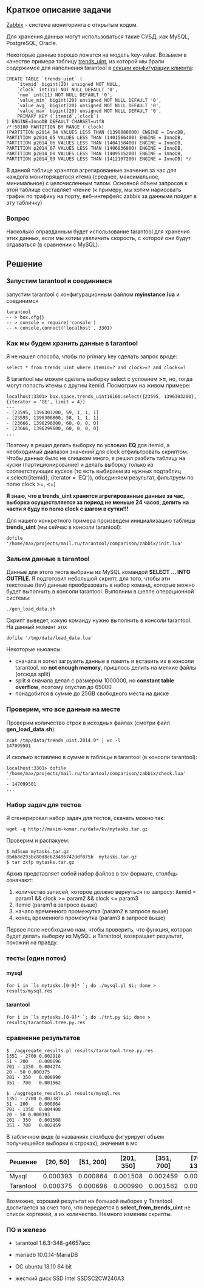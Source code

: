 ## Краткое описание задачи

[Zabbix](http://www.zabbix.com) - система мониторинга с открытым кодом.

Для хранения данных могут использоваться такие СУБД, как MySQL, PostgreSQL, Oracle.

Некоторые данные хорошо ложатся на модель key-value. Возьмем в качестве примера таблицу [trends_uint](http://maxim-komar.ru/data/kv/mysql.sql), из которой мы брали содержимое для наполнения tarantool в [секции конфигурации клиента](https://github.com/maxim-komar/mail.ru/tree/master/tarantool/client):

    CREATE TABLE `trends_uint` (
        `itemid` bigint(20) unsigned NOT NULL,
        `clock` int(11) NOT NULL DEFAULT '0',
        `num` int(11) NOT NULL DEFAULT '0',
        `value_min` bigint(20) unsigned NOT NULL DEFAULT '0',
        `value_avg` bigint(20) unsigned NOT NULL DEFAULT '0',
        `value_max` bigint(20) unsigned NOT NULL DEFAULT '0',
        PRIMARY KEY (`itemid`,`clock`)
    ) ENGINE=InnoDB DEFAULT CHARSET=utf8
    /*!50100 PARTITION BY RANGE ( clock)
    (PARTITION p2014_04 VALUES LESS THAN (1398888000) ENGINE = InnoDB,
    PARTITION p2014_05 VALUES LESS THAN (1401566400) ENGINE = InnoDB,
    PARTITION p2014_06 VALUES LESS THAN (1404158400) ENGINE = InnoDB,
    PARTITION p2014_07 VALUES LESS THAN (1406836800) ENGINE = InnoDB,
    PARTITION p2014_08 VALUES LESS THAN (1409515200) ENGINE = InnoDB,
    PARTITION p2014_09 VALUES LESS THAN (1412107200) ENGINE = InnoDB) */

В данной таблице хранятся агрегированные значения за час для каждого мониторящегося итема (среднее, максимальное, минимальное) с целочисленным типом. Основной объем запросов к этой таблице составляет чтение (к примеру, мы хотим нарисовать график по трафику на порту, веб-интерфейс zabbix за данными пойдет в эту табличку)

### Вопрос

Насколько оправданным будет использование tarantool для хранения этих данных, если мы хотим увеличить скорость, с которой они будут отдаваться (в сравнении с MySQL).

## Решение

### Запустим tarantool и соединимся

запустим tarantool с конфигурационным файлом **myinstance.lua** и соединимся

    tarantool
    -- > box.cfg{}
    -- > console = require('console')
    -- > console.connect('localhost', 3301)


### Как мы будем хранить данные в tarantool

Я не нашел способа, чтобы по primary key сделать запрос вроде:

    select * from trends_uint where itemid=? and clock>=? and clock<=?

В tarantool мы можем сделать выборку select с условием **>=**, но, тогда могут попасть итемы с другим itemid. Посмотрим на живом примере:

    localhost:3301> box.space.trends_uint16160:select({23595, 1396303200}, {iterator = 'GE', limit = 4})
    ---
    - [23595, 1396303200, 59, 1, 1, 1]
    - [23595, 1396306800, 58, 1, 1, 1]
    - [23666, 1396296000, 60, 0, 0, 0]
    - [23666, 1396299600, 60, 0, 0, 0]
    ...

Поэтому я решил делать выборку по условию **EQ** для itemid, а необходимый диапазон значений для clock отфильтровать скриптом. Чтобы данных было не слишком много, я решил разбить таблицу на куски (партиционирование) и делать выборку только из соответствующих кусков (то есть выбираем из нужных подтаблиц x:select({itemid}, {iterator = 'EQ'}), объединяем результат, фильтруем по полю clock >=, <=)

**Я знаю, что в trends_uint хранятся агрегированные данные за час, выборка осуществляется за период не меньше 24 часов, делить на части я буду по полю clock с шагом в сутки!!!**

Для нашего конкретного примера произведем инициализацию таблицы **trends_uint** (мы сейчас в консоли tarantool):

    dofile '/home/max/projects/mail.ru/tarantool/comparison/zabbix/init.lua'


### Зальем данные в tarantool

Данные для этого теста выбраны из MySQL командой **SELECT ... INTO OUTFILE**.
Я подготовил небольшой скрипт, для того, чтобы эти текстовые (tsv) данные преобразовать в набор команд, которые можно будет выполнить в консоли tarantool. Выполним в шелле операционной системы:

    ./gen_load_data.sh

Скрипт выведет, какую команду нужно выполнить в консоли tarantool. На данный момент это:

    dofile '/tmp/data/load_data.lua'

Некоторые ньюансы:

- сначала я хотел загрузить данные в память и вставить их в консоли tarantool, но **not enough memory**, пришлось делить на мелкие файлы (отсюда split)
- split я сначала делал с размером 1000000, но **constant table overflow**, поэтому опустил до 65000
- понадобится в сумме до 25GB свободного места на диске

### Проверим, что все данные на месте

Проверим количество строк в исходных файлах (смотри файл **gen_load_data.sh**):

    zcat /tmp/data/trends_uint.2014.0* | wc -l
    147099501

И сколько вставлено в сумме в таблицы в tarantool (в консоли tarantool):

    localhost:3301> dofile '/home/max/projects/mail.ru/tarantool/comparison/zabbix/check.lua'
    ---
    - 147099501
    ...

### Набор задач для тестов

Я сгенерировал набор задач для тестов, скачать можно так:

    wget -q http://maxim-komar.ru/data/kv/mytasks.tar.gz

Проверим и распакуем:

    $ md5sum mytasks.tar.gz 
    8bdb8d293bc80d8c623496742ddf075b  mytasks.tar.gz
    $ tar zxfp mytasks.tar.gz

Архив представляет собой набор файлов в tsv-формате, столбцы означают:

1. количество записей, которое должно вернуться по запросу: itemid = param1 && clock >= param2 && clock <= param3
2. itemid (param1 в запросе выше)
3. начало временного промежутка (param2 в запросе выше)
4. конец временного промежутка (param3 в запросе выше)

Первое поле необходимо нам, чтобы проверить, что функция, которая будет делать выборку из MySQL и Tarantool, возвращает результат, похожий на правду.

### тесты (один поток)

#### mysql

    for i in `ls mytasks.[0-9]* `; do ./mysql.pl $i; done > results/mysql.res

#### tarantool

    for i in `ls mytasks.[0-9]* `; do ./tnt.py $i; done > results/tarantool.tree.py.res

### сравнение результатов

    $ ./aggregate_results.pl results/tarantool.tree.py.res 
    1351 - 2700 0.002918
    51 - 200    0.000696
    701 - 1350  0.004274
    20 - 50 0.000375
    201 - 350   0.000990
    351 - 700   0.001562

    $ ./aggregate_results.pl results/mysql.res 
    1351 - 2700 0.007387
    51 - 200    0.000864
    701 - 1350  0.004408
    20 - 50 0.000393
    201 - 350   0.001508
    351 - 700   0.002459

В табличном виде (в названиях столбцов фигурирует объем получившейся выборки в строках), значения в мс

| Решение     | [20, 50]  | [51, 200] | [201, 350] | [351, 700] | [701, 1350] | [1351, 2700] |
|-------------|-----------|-----------|------------|------------|-------------|--------------|
| Mysql       | 0.000393  | 0.000864  | 0.001508   | 0.002459   | 0.004408    | 0.007387     |
| Tarantool   | 0.000375  | 0.000696  | 0.000990   | 0.001562   | 0.004274    | 0.002918     |

Возможно, хороший результат на большой выборке у Tarantool достигается за счет того, что передается в **select_from_trends_uint** не список кортежей, а их количество. Немного изменим скрипты.

### ПО и железо

- tarantool 1.6.3-348-g4657acc
- mariadb 10.0.14-MariaDB
- ОС ubuntu 13.10 64 bit

- жесткий диск SSD Intel SSDSC2CW240A3

